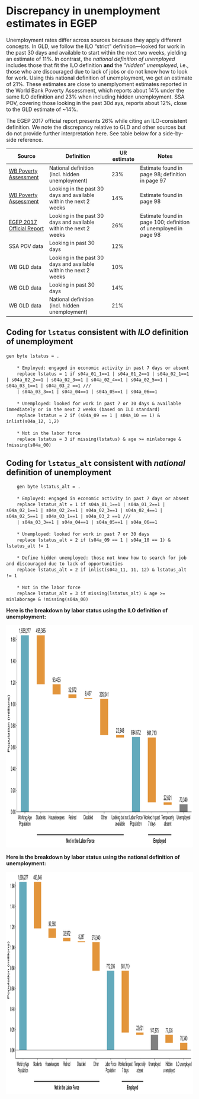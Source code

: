 # Discrepancy in unemployment estimates in EGEP

Unemployment rates differ across sources because they apply different concepts. In GLD, we follow the ILO “strict” definition—looked for work in the past 30 days and available to start within the next two weeks, yielding an estimate of 11%. In contrast, the *national definition of unemployed* includes those that fit the ILO definition **and** the *"hidden" unemployed*, i.e., those who are discouraged due to lack of jobs or do not know how to look for work. Using this national definition of unemployment, we get an estimate of 21%. These estimates are close to unemplyoment estimates reported in the World Bank Poverty Assessment, which reports about 14% under the same ILO definition and 23% when including hidden unemployment. SSA POV, covering those looking in the past 30d ays, reports about 12%, close to the GLD estimate of ~14%.

The EGEP 2017 official report presents 26% while citing an ILO-consistent definition. We note the discrepancy relative to GLD and other sources but do not provide further interpretation here. See table below for a side-by-side reference.

| Source                     | Definition                                                      | UR estimate | Notes                                                              |
|---------------------------|------------------------------------------------------------------|-------------|--------------------------------------------------------------------|
| [WB Poverty Assessment](Utilities/Gabon-Poverty-Assessment.pdf)     | National definition (incl. hidden unemployment)                                   | 23%         | Estimate found in page 98; definition in page 97                   |
| [WB Poverty Assessment](Utilities/Gabon-Poverty-Assessment.pdf)     | Looking in the past 30 days and available within the next 2 weeks                                               | 14%         | Estimate found in page 98                                          |
| [EGEP 2017 Official Report](Utilities/02%20-%20RAPPORT_DE__SYNTHESE.pdf) | Looking in the past 30 days and available within the next 2 weeks| 26%         | Estimate found in page 100; definition of unemployed in page 98    |
| SSA POV data              | Looking in past 30 days                                          | 12%         |                                                                    |
| WB GLD data               | Looking in the past 30 days and available within the next 2 weeks| 10%         |                                                                    |
| WB GLD data               | Looking in past 30 days                                          | 14%       |          
| WB GLD data               | National definition (incl. hidden unemployment)                                         | 21%       |          |

## Coding for `lstatus` consistent with *ILO* definition of unemployment

```
gen byte lstatus = .
	
	* Employed: engaged in economic activity in past 7 days or absent
	replace lstatus = 1 if s04a_01_1==1 | s04a_01_2==1 | s04a_02_1==1 | s04a_02_2==1 | s04a_02_3==1 | s04a_02_4==1 | s04a_02_5==1 | s04a_03_1==1 | s04a_03_2 ==1 ///
	| s04a_03_3==1 | s04a_04==1 | s04a_05==1 | s04a_06==1

	* Unemployed: looked for work in past 7 or 30 days & available immediately or in the next 2 weeks (based on ILO standard)
	replace lstatus = 2 if (s04a_09 == 1 | s04a_10 == 1) &  inlist(s04a_12, 1,2)

	* Not in the labor force
	replace lstatus = 3 if missing(lstatus) & age >= minlaborage & !missing(s04a_00)
```

## Coding for `lstatus_alt` consistent with *national* definition of unemployment

```
	gen byte lstatus_alt = .
	
	* Employed: engaged in economic activity in past 7 days or absent
	replace lstatus_alt = 1 if s04a_01_1==1 | s04a_01_2==1 | s04a_02_1==1 | s04a_02_2==1 | s04a_02_3==1 | s04a_02_4==1 | s04a_02_5==1 | s04a_03_1==1 | s04a_03_2 ==1 ///
	| s04a_03_3==1 | s04a_04==1 | s04a_05==1 | s04a_06==1

	* Unemployed: looked for work in past 7 or 30 days
	replace lstatus_alt = 2 if (s04a_09 == 1 | s04a_10 == 1) & lstatus_alt != 1
	
	* Define hidden unemployed: those not know how to search for job and discouraged due to lack of opportunities
	replace lstatus_alt = 2 if inlist(s04a_11, 11, 12) & lstatus_alt != 1
	
	* Not in the labor force
	replace lstatus_alt = 3 if missing(lstatus_alt) & age >= minlaborage & !missing(s04a_00)
```

**Here is the breakdown by labor status using the ILO definition of unemployment:**

<img src="Utilities/waterfall.png" width="1200" height="600">

**Here is the breakdown by labor status using the national definition of unemployment:**

<img src="Utilities/waterfall_alt.png" width="1300" height="600">

